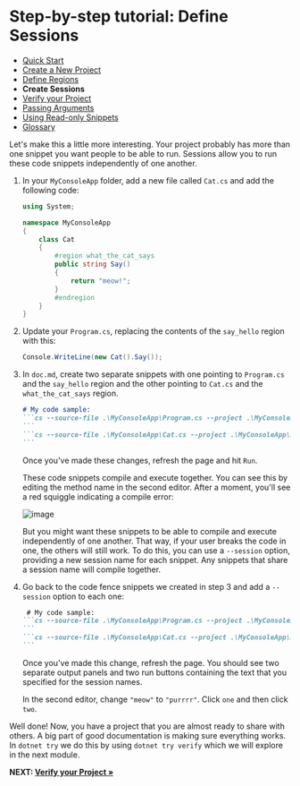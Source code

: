 # Step-by-step tutorial: Define Sessions

- [Quick Start](./QuickStart.md)
- [Create a New Project](./NewProject.md)
- [Define Regions](./Regions.md)
- **Create Sessions**
- [Verify your Project](./Verify.md)
- [Passing Arguments](./PassingArgs.md)
- [Using Read-only Snippets](./ReadOnlySnippets.md)
- [Glossary](./Glossary.md)

Let's make this a little more interesting. Your project probably has more than one snippet you want people to be able to run. Sessions allow you to run these code snippets independently of one another.

1. In your `MyConsoleApp` folder, add a new file called `Cat.cs` and add the following code:

    ```cs
    using System;

    namespace MyConsoleApp
    {
        class Cat
        {
            #region what_the_cat_says
            public string Say() 
            {
                return "meow!";
            }
            #endregion
        }
    }
    ```

2. Update your `Program.cs`, replacing the contents of the `say_hello` region with this:

    ```cs
    Console.WriteLine(new Cat().Say());
    ```

3. In `doc.md`, create two separate snippets with one pointing to `Program.cs` and the `say_hello` region and the other pointing to `Cat.cs` and the `what_the_cat_says` region. 

    ````markdown
    # My code sample:
    ```cs --source-file .\MyConsoleApp\Program.cs --project .\MyConsoleApp\MyConsoleApp.csproj --region say_hello
    ```
    ```cs --source-file .\MyConsoleApp\Cat.cs --project .\MyConsoleApp\MyConsoleApp.csproj --region what_the_cat_says
    ```
    ````
    
    Once you've made these changes, refresh the page and hit `Run`.

    These code snippets compile and execute together. You can see this by editing the method name in the second editor. After a moment, you'll see a red squiggle indicating a compile error:

    ![image](https://user-images.githubusercontent.com/547415/53462150-afc2df00-39f7-11e9-8a22-7ed5b2825cb6.png)

    But you might want these snippets to be able to compile and execute independently of one another. That way, if your user breaks the code in one, the others will still work. To do this, you can use a `--session` option, providing a new session name for each snippet. Any snippets that share a session name will compile together.

4. Go back to the code fence snippets we created in step 3 and add a `--session` option to each one:

    ````markdown
     # My code sample:
    ```cs --source-file .\MyConsoleApp\Program.cs --project .\MyConsoleApp\MyConsoleApp.csproj --region say_hello --session one
    ```
    ```cs --source-file .\MyConsoleApp\Cat.cs --project .\MyConsoleApp\MyConsoleApp.csproj --region what_the_cat_says --session two 
    ```
    ````

    Once you've made this change, refresh the page. You should see two separate output panels and two run buttons containing the text that you specified for the session names.

    In the second editor, change `"meow"` to `"purrrr"`. Click `one` and then click `two`.

Well done! Now, you have a project that you are almost ready to share with others. A big part of good documentation is making sure everything works. In `dotnet try` we do this by using `dotnet try verify` which we will explore in the next module.

**NEXT: [Verify your Project &raquo;](./Verify.md)**

